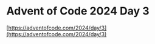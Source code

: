 # Advent of Code 2024 Day 3

[https://adventofcode.com/2024/day/3](https://adventofcode.com/2024/day/3)